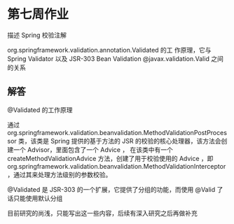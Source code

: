 # 第七周作业
描述 Spring 校验注解

org.springframework.validation.annotation.Validated 的⼯ 作原理，它与 Spring Validator 以及 JSR-303 Bean Validation @javax.validation.Valid 之间的关系

## 解答
@Validated 的工作原理

通过 org.springframework.validation.beanvalidation.MethodValidationPostProcessor 类，该类是 Spring 提供的基于方法的 JSR 的校验的核心处理器，该方法会创建一个 Advisor，里面包含了一个 Advice ，
在该类中有一个 createMethodValidationAdvice 方法，创建了用于校验使用的 Advice ，即 org.springframework.validation.beanvalidation.MethodValidationInterceptor，通过其来处理方法级别的参数校验。

@Validated 是 JSR-303 的一个扩展，它提供了分组的功能，而使用 @Valid 了话只能使用默认分组

目前研究的尚浅，只能写出这一些内容，后续有深入研究之后再做补充